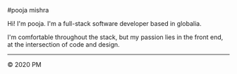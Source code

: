 #pooja mishra



Hi! I'm pooja. I'm a full-stack software developer based in globalia.

I'm comfortable throughout the stack, but my passion lies in the front end, at the intersection of code and design. 


---

© 2020 PM
